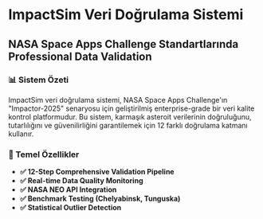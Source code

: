 # ImpactSim Veri Doğrulama Sistemi
## NASA Space Apps Challenge Standartlarında Professional Data Validation

### 📊 Sistem Özeti

ImpactSim veri doğrulama sistemi, NASA Space Apps Challenge'ın "Impactor-2025" senaryosu için geliştirilmiş enterprise-grade bir veri kalite kontrol platformudur. Bu sistem, karmaşık asteroit verilerinin doğruluğunu, tutarlılığını ve güvenilirliğini garantilemek için 12 farklı doğrulama katmanı kullanır.

### 🎯 Temel Özellikler

- **✅ 12-Step Comprehensive Validation Pipeline**
- **✅ Real-time Data Quality Monitoring**  
- **✅ NASA NEO API Integration**
- **✅ Benchmark Testing (Chelyabinsk, Tunguska)**
- **✅ Statistical Outlier Detection**
